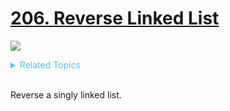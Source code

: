 # [206. Reverse Linked List](https://leetcode.com/problems/reverse-linked-list/description/)

![](https://img.shields.io/badge/Difficulty-Easy-green.svg)

<details>
<summary style="color:#4FC3F7">Related Topics</summary>

* [`Linked List`](https://leetcode.com/tag/linked-list/)

</details>
<br />

Reverse a singly linked list.
